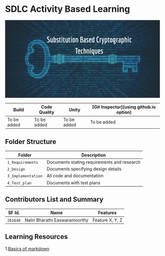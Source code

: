 # SDLC Activity Based Learning
![Banner](https://github.com/NalinBharathiEaswaramoorthy/StepIn_MiniProject_C/blob/master/1_Requirements/Img_1.png)

Build | Code Quality | Unity | [Git Inspector](using github.io option)
-------|-----------|--------|---------------
To be added| To be added | To be added | To be added

## Folder Structure
Folder             | Description
-------------------| -----------------------------------------
`1_Requirements`   | Documents stating requirements and research
`2_Design`         | Documents specifying design details
`3_Implementation` | All code and documentation
`4_Test_plan`      | Documents with test plans

## Contributors List and Summary

SF Id. |  Name   |    Features    | 
-------|---------|----------------|
`261648` | Nalin Bharathi Easwaramoorthy  | Feature X, Y, Z

## Learning Resources

1.[Basics of markdown](https://guides.github.com/features/mastering-markdown/)
